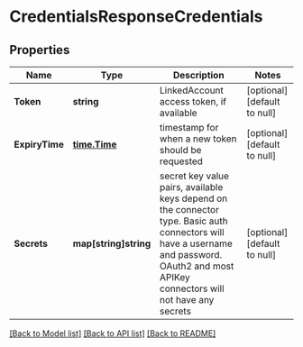 # CredentialsResponseCredentials

## Properties
Name | Type | Description | Notes
------------ | ------------- | ------------- | -------------
**Token** | **string** | LinkedAccount access token, if available | [optional] [default to null]
**ExpiryTime** | [**time.Time**](time.Time.md) | timestamp for when a new token should be requested | [optional] [default to null]
**Secrets** | **map[string]string** | secret key value pairs, available keys depend on the connector type. Basic auth connectors will have a username and password. OAuth2 and most APIKey connectors will not have any secrets | [optional] [default to null]

[[Back to Model list]](../README.md#documentation-for-models) [[Back to API list]](../README.md#documentation-for-api-endpoints) [[Back to README]](../README.md)

